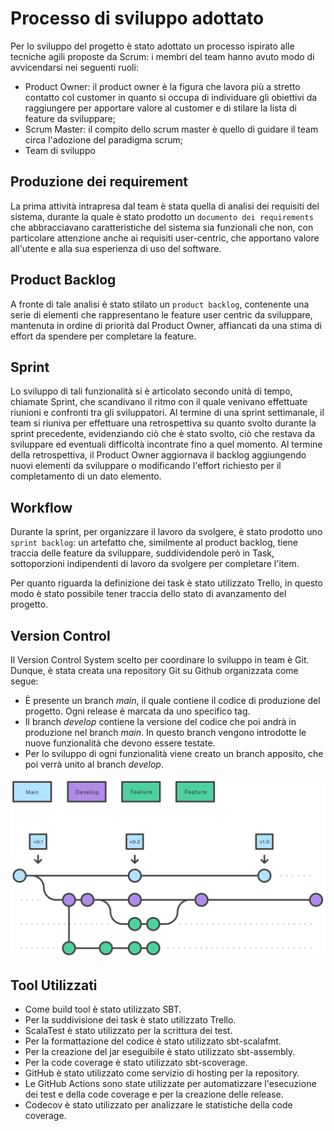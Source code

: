 # Processo di sviluppo adottato
Per lo sviluppo del progetto è stato adottato un processo ispirato alle tecniche agili proposte da Scrum: i membri del team hanno avuto modo di avvicendarsi nei seguenti ruoli:
- Product Owner: il product owner è la figura che lavora più a stretto contatto col customer in quanto si occupa di individuare gli obiettivi da raggiungere per apportare valore al customer e di stilare la lista di feature da sviluppare;
- Scrum Master: il compito dello scrum master è quello di guidare il team circa l'adozione del paradigma scrum;
- Team di sviluppo

## Produzione dei requirement
La prima attività intrapresa dal team è stata quella di analisi dei requisiti del sistema, durante la quale è stato prodotto un `documento dei requirements` che abbracciavano caratteristiche del sistema sia funzionali che non, con particolare attenzione anche ai requisiti user-centric, che apportano valore all'utente e alla sua esperienza di uso del software.

## Product Backlog
A fronte di tale analisi è stato stilato un `product backlog`, contenente una serie di elementi che rappresentano le feature user centric da sviluppare, mantenuta in ordine di priorità dal Product Owner, affiancati da una stima di effort da spendere per completare la feature.

## Sprint
Lo sviluppo di tali funzionalità si è articolato secondo unità di tempo, chiamate Sprint, che scandivano il ritmo con il quale venivano effettuate riunioni e confronti tra gli sviluppatori. Al termine di una sprint settimanale, il team si riuniva per effettuare una retrospettiva su quanto svolto durante la sprint precedente, evidenziando ciò che è stato svolto, ciò che restava da sviluppare ed eventuali difficoltà incontrate fino a quel momento. Al termine della retrospettiva, il Product Owner aggiornava il backlog aggiungendo nuovi elementi da sviluppare o modificando l'effort richiesto per il completamento di un dato elemento.

## Workflow
Durante la sprint, per organizzare il lavoro da svolgere, è stato prodotto uno `sprint backlog`: un artefatto che, similmente al product backlog, tiene traccia delle feature da sviluppare, suddividendole però in Task, sottoporzioni indipendenti di lavoro da svolgere per completare l'item.

Per quanto riguarda la definizione dei task è stato utilizzato Trello, in questo modo è stato possibile tener traccia dello stato di avanzamento del progetto.

## Version Control
Il Version Control System scelto per coordinare lo sviluppo in team è Git. Dunque, è stata creata una repository Git su Github organizzata come segue:
- È presente un branch _main_, il quale contiene il codice di produzione del progetto. Ogni release è marcata da uno specifico tag.
- Il branch _develop_ contiene la versione del codice che poi andrà in produzione nel branch _main_. In questo branch vengono introdotte le nuove funzionalità che devono essere testate.
- Per lo sviluppo di ogni funzionalità viene creato un branch apposito, che poi verrà unito al branch _develop_.

![Git Flow](./images/git-flow.svg)

## Tool Utilizzati
- Come build tool è stato utilizzato SBT.
- Per la suddivisione dei task è stato utilizzato Trello.
- ScalaTest è stato utilizzato per la scrittura dei test.
- Per la formattazione del codice è stato utilizzato sbt-scalafmt.
- Per la creazione del jar eseguibile è stato utilizzato sbt-assembly.
- Per la code coverage è stato utilizzato sbt-scoverage.
- GitHub è stato utilizzato come servizio di hosting per la repository.
- Le GitHub Actions sono state utilizzate per automatizzare l'esecuzione dei test e della code coverage e per la creazione delle release.
- Codecov è stato utilizzato per analizzare le statistiche della code coverage.